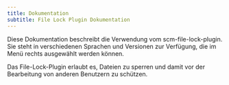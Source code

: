 ```yaml
---
title: Dokumentation
subtitle: File Lock Plugin Dokumentation
---
```

Diese Dokumentation beschreibt die Verwendung vom scm-file-lock-plugin. Sie steht in verschiedenen Sprachen und Versionen zur Verfügung, die im Menü rechts ausgewählt werden können.

Das File-Lock-Plugin erlaubt es, Dateien zu sperren und damit vor der Bearbeitung von anderen Benutzern zu schützen.
